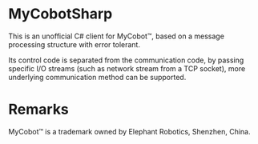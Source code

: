 # MyCobotSharp

This is an unofficial C# client for MyCobot™, based on a message processing structure with error tolerant.

Its control code is separated from the communication code, by passing specific I/O streams 
(such as network stream from a TCP socket), more underlying communication method can be supported.

# Remarks

MyCobot™ is a trademark owned by Elephant Robotics, Shenzhen, China.
